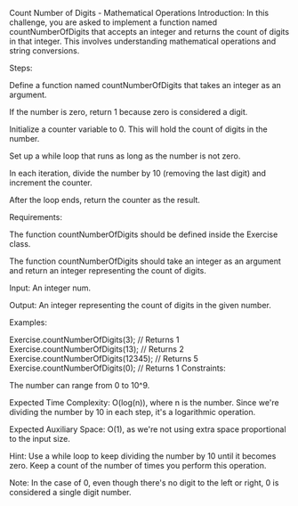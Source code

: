 Count Number of Digits - Mathematical Operations
Introduction: In this challenge, you are asked to implement a function named countNumberOfDigits that accepts an integer and returns the count of digits in that integer. This involves understanding mathematical operations and string conversions.

Steps:

Define a function named countNumberOfDigits that takes an integer as an argument.

If the number is zero, return 1 because zero is considered a digit.

Initialize a counter variable to 0. This will hold the count of digits in the number.

Set up a while loop that runs as long as the number is not zero.

In each iteration, divide the number by 10 (removing the last digit) and increment the counter.

After the loop ends, return the counter as the result.

Requirements:

The function countNumberOfDigits should be defined inside the Exercise class.

The function countNumberOfDigits should take an integer as an argument and return an integer representing the count of digits.

Input: An integer num.

Output: An integer representing the count of digits in the given number.

Examples:

Exercise.countNumberOfDigits(3); // Returns 1
Exercise.countNumberOfDigits(13); // Returns 2
Exercise.countNumberOfDigits(12345); // Returns 5
Exercise.countNumberOfDigits(0); // Returns 1
Constraints:

The number can range from 0 to 10^9.

Expected Time Complexity: O(log(n)), where n is the number. Since we're dividing the number by 10 in each step, it's a logarithmic operation.

Expected Auxiliary Space: O(1), as we're not using extra space proportional to the input size.

Hint: Use a while loop to keep dividing the number by 10 until it becomes zero. Keep a count of the number of times you perform this operation.

Note: In the case of 0, even though there's no digit to the left or right, 0 is considered a single digit number.